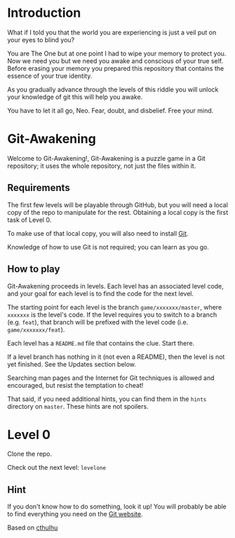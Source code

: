Introduction
=============

What if I told you that the world you are experiencing is just a veil
put on your eyes to blind you?

You are The One but at one point I had to wipe your memory to protect you.
Now we need you but we need you awake and conscious of your true self. Before
erasing your memory you prepared this repository that contains the essence 
of your true identity.

As you gradually advance through the levels of this riddle you will unlock 
your knowledge of git this will help you awake.

You have to let it all go, Neo. Fear, doubt, and disbelief. Free your mind.

Git-Awakening
=============

Welcome to Git-Awakening!, Git-Awakening is a puzzle
game in a Git repository; it uses the whole repository, not just the files 
within it.


Requirements
------------

The first few levels will be playable through GitHub, but you will need 
a local copy of the repo to manipulate for the rest. Obtaining a local 
copy is the first task of Level 0.

To make use of that local copy, you will also need to install [Git][].

Knowledge of how to use Git is not required; you can learn as you go.

[Git]: https://git-scm.com/downloads

How to play
-----------

Git-Awakening proceeds in levels. Each level has an associated level code, 
and your goal for each level is to find the code for the next level.

The starting point for each level is the branch `game/xxxxxxx/master`,
where `xxxxxxx` is the level's code. If the level requires you to switch
to a branch (e.g. `feat`), that branch will be prefixed with the level
code (i.e. `game/xxxxxxx/feat`).

Each level has a `README.md` file that contains the clue. Start there.

If a level branch has nothing in it (not even a README), then the level 
is not yet finished. See the Updates section below.

Searching man pages and the Internet for Git techniques is allowed and 
encouraged, but resist the temptation to cheat!

That said, if you need additional hints, you can find them in the 
`hints` directory on `master`. These hints are not spoilers.

Level 0
=======

Clone the repo.

Check out the next level: `levelone`

Hint
----

If you don't know how to do something, look it up! You will probably be 
able to find everything you need on the [Git website][gitdoc].

[gitdoc]: https://git-scm.com/doc

Based on [cthulhu][]

[cthulhu]: https://github.com/tpenguinltg/cthulhu
